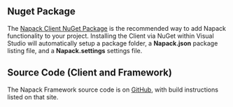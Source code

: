 Nuget Package
-------------
The [Napack Client NuGet Package](https://www.nuget.org/packages/Napack/) is the recommended way to add Napack functionality to your project.
Installing the Client via NuGet within Visual Studio will automatically setup a package folder, a **Napack.json** package listing file, and a **Napack.settings** settings file.

Source Code (Client and Framework)
----------------------------------
The Napack Framework source code is on [GitHub](https://github.com/guminer/napack), with build instructions listed on that site.